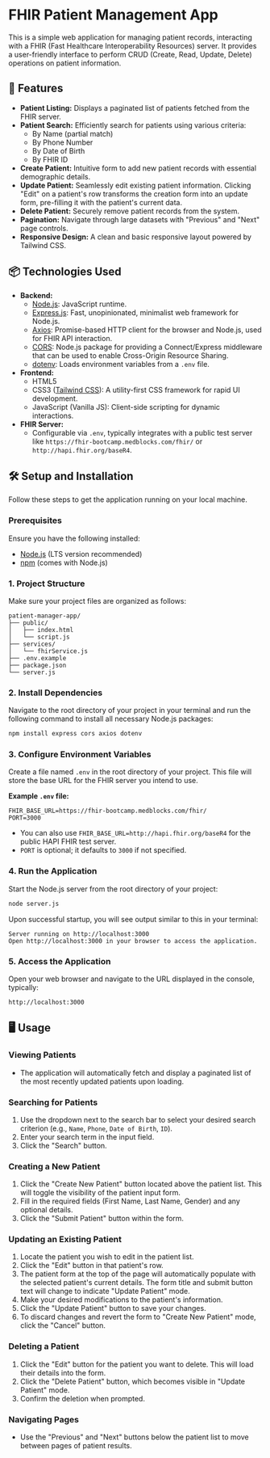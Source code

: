 # FHIR Patient Management App

This is a simple web application for managing patient records, interacting with a FHIR (Fast Healthcare Interoperability Resources) server. It provides a user-friendly interface to perform CRUD (Create, Read, Update, Delete) operations on patient information.

## 🚀 Features

  * **Patient Listing:** Displays a paginated list of patients fetched from the FHIR server.
  * **Patient Search:** Efficiently search for patients using various criteria:
      * By Name (partial match)
      * By Phone Number
      * By Date of Birth
      * By FHIR ID
  * **Create Patient:** Intuitive form to add new patient records with essential demographic details.
  * **Update Patient:** Seamlessly edit existing patient information. Clicking "Edit" on a patient's row transforms the creation form into an update form, pre-filling it with the patient's current data.
  * **Delete Patient:** Securely remove patient records from the system.
  * **Pagination:** Navigate through large datasets with "Previous" and "Next" page controls.
  * **Responsive Design:** A clean and basic responsive layout powered by Tailwind CSS.

## 📦 Technologies Used

  * **Backend:**
      * [Node.js](https://nodejs.org/): JavaScript runtime.
      * [Express.js](https://expressjs.com/): Fast, unopinionated, minimalist web framework for Node.js.
      * [Axios](https://axios-http.com/): Promise-based HTTP client for the browser and Node.js, used for FHIR API interaction.
      * [CORS](https://www.npmjs.com/package/cors): Node.js package for providing a Connect/Express middleware that can be used to enable Cross-Origin Resource Sharing.
      * [dotenv](https://www.npmjs.com/package/dotenv): Loads environment variables from a `.env` file.
  * **Frontend:**
      * HTML5
      * CSS3 ([Tailwind CSS](https://tailwindcss.com/)): A utility-first CSS framework for rapid UI development.
      * JavaScript (Vanilla JS): Client-side scripting for dynamic interactions.
  * **FHIR Server:**
      * Configurable via `.env`, typically integrates with a public test server like `https://fhir-bootcamp.medblocks.com/fhir/` or `http://hapi.fhir.org/baseR4`.

## 🛠️ Setup and Installation

Follow these steps to get the application running on your local machine.

### Prerequisites

Ensure you have the following installed:

  * [Node.js](https://nodejs.org/en/download/) (LTS version recommended)
  * [npm](https://docs.npmjs.com/cli/v7/commands/npm) (comes with Node.js)

### 1\. Project Structure

Make sure your project files are organized as follows:

```
patient-manager-app/
├── public/
│   ├── index.html
│   └── script.js
├── services/
│   └── fhirService.js
├── .env.example
├── package.json
└── server.js
```

### 2\. Install Dependencies

Navigate to the root directory of your project in your terminal and run the following command to install all necessary Node.js packages:

```bash
npm install express cors axios dotenv
```

### 3\. Configure Environment Variables

Create a file named `.env` in the root directory of your project. This file will store the base URL for the FHIR server you intend to use.

**Example `.env` file:**

```env
FHIR_BASE_URL=https://fhir-bootcamp.medblocks.com/fhir/
PORT=3000
```

  * You can also use `FHIR_BASE_URL=http://hapi.fhir.org/baseR4` for the public HAPI FHIR test server.
  * `PORT` is optional; it defaults to `3000` if not specified.

### 4\. Run the Application

Start the Node.js server from the root directory of your project:

```bash
node server.js
```

Upon successful startup, you will see output similar to this in your terminal:

```
Server running on http://localhost:3000
Open http://localhost:3000 in your browser to access the application.
```

### 5\. Access the Application

Open your web browser and navigate to the URL displayed in the console, typically:

```
http://localhost:3000
```

## 🖥️ Usage

### Viewing Patients

  * The application will automatically fetch and display a paginated list of the most recently updated patients upon loading.

### Searching for Patients

1.  Use the dropdown next to the search bar to select your desired search criterion (e.g., `Name`, `Phone`, `Date of Birth`, `ID`).
2.  Enter your search term in the input field.
3.  Click the "Search" button.

### Creating a New Patient

1.  Click the "Create New Patient" button located above the patient list. This will toggle the visibility of the patient input form.
2.  Fill in the required fields (First Name, Last Name, Gender) and any optional details.
3.  Click the "Submit Patient" button within the form.

### Updating an Existing Patient

1.  Locate the patient you wish to edit in the patient list.
2.  Click the "Edit" button in that patient's row.
3.  The patient form at the top of the page will automatically populate with the selected patient's current details. The form title and submit button text will change to indicate "Update Patient" mode.
4.  Make your desired modifications to the patient's information.
5.  Click the "Update Patient" button to save your changes.
6.  To discard changes and revert the form to "Create New Patient" mode, click the "Cancel" button.

### Deleting a Patient

1.  Click the "Edit" button for the patient you want to delete. This will load their details into the form.
2.  Click the "Delete Patient" button, which becomes visible in "Update Patient" mode.
3.  Confirm the deletion when prompted.

### Navigating Pages

  * Use the "Previous" and "Next" buttons below the patient list to move between pages of patient results.
